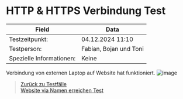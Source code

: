 # HTTP & HTTPS Verbindung Test  
| Field                   | Data                       |
|-------------------------|----------------------------|
| Testzeitpunkt:          | 04.12.2024 11:10          |
| Testperson:             | Fabian, Bojan und Toni    |
| Spezielle Informationen:| Keine                     |

Verbindung von externen Laptop auf Website hat funktioniert.
![image](https://github.com/user-attachments/assets/9860b031-f38a-4caf-8e18-3c0c6e50ee7d)







> [Zurück zu Testfälle](Testfaelle.md)  
> [Website via Namen erreichen Test](Testfall2.md)
